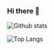 ### Hi there 👋

![Github stats](https://github-readme-stats.vercel.app/api?username=Ishaan-11&count_private=true&show_icons=true&theme=gotham)

![Top Langs](https://github-readme-stats.vercel.app/api/top-langs/?username=Ishaan-11&exclude_repo=Sign-e&layout=compact)




<!--
**Ishaan-11/Ishaan-11** is a ✨ _special_ ✨ repository because its `README.md` (this file) appears on your GitHub profile.

Here are some ideas to get you started:

- 🔭 I’m currently working on ...
- 🌱 I’m currently learning ...
- 👯 I’m looking to collaborate on ...
- 🤔 I’m looking for help with ...
- 💬 Ask me about ...
- 📫 How to reach me: ...
- 😄 Pronouns: ...
- ⚡ Fun fact: ...
-->
